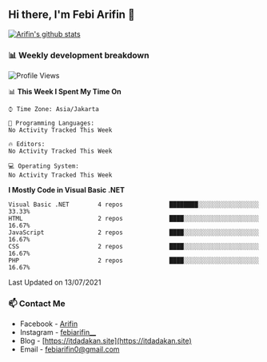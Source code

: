 ## Hi there, I'm Febi Arifin 👋

[![Arifin's github stats](https://github-readme-stats.vercel.app/api?username=arifin-ui)](https://github.com/arifin-ui/arifin-ui)

<!-- ### I'm a Single Fighter Developer! 
- 🔭 I’m currently working on a ton of side project!
- 🌱 I’m currently learning about DevOps specially Docker and K8s
- 👯 I’m looking to collaborate with other developer
- 🥅 2020 Goals: Contribute more to Open Source projects
- ⚡ Fun fact: I love cooking, finding bug and create unfinished side project -->

### 📊 Weekly development breakdown

<!--START_SECTION:waka-->
![Profile Views](http://img.shields.io/badge/Profile%20Views-42-blue)

📊 **This Week I Spent My Time On** 

```text
⌚︎ Time Zone: Asia/Jakarta

💬 Programming Languages: 
No Activity Tracked This Week

🔥 Editors: 
No Activity Tracked This Week

💻 Operating System: 
No Activity Tracked This Week

```

**I Mostly Code in Visual Basic .NET** 

```text
Visual Basic .NET        4 repos             ████████░░░░░░░░░░░░░░░░░   33.33% 
HTML                     2 repos             ████░░░░░░░░░░░░░░░░░░░░░   16.67% 
JavaScript               2 repos             ████░░░░░░░░░░░░░░░░░░░░░   16.67% 
CSS                      2 repos             ████░░░░░░░░░░░░░░░░░░░░░   16.67% 
PHP                      2 repos             ████░░░░░░░░░░░░░░░░░░░░░   16.67%

```



 Last Updated on 13/07/2021
<!--END_SECTION:waka-->

### 📫 Contact Me
- Facebook - [Arifin](https://www.facebook.com/febi.arifin.77)
- Instagram - [febiarifin__](https://www.instagram.com/febiarifin__/)
- Blog - [https://itdadakan.site](https://itdadakan.site)
- Email - [febiarifin0@gmail.com](mailto:febiarifin0@gmail.com)
